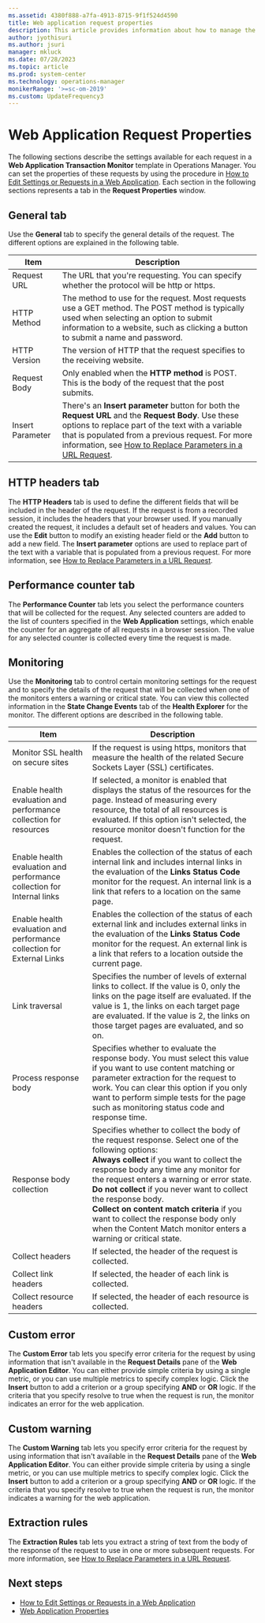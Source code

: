 ```yaml
---
ms.assetid: 4380f888-a7fa-4913-8715-9f1f524d4590
title: Web application request properties
description: This article provides information about how to manage the web application requests properties in Operations Manager.
author: jyothisuri
ms.author: jsuri
manager: mkluck
ms.date: 07/28/2023
ms.topic: article
ms.prod: system-center
ms.technology: operations-manager
monikerRange: '>=sc-om-2019'
ms.custom: UpdateFrequency3
---
```


# Web Application Request Properties

The following sections describe the settings available for each request in a **Web Application Transaction Monitor** template in Operations Manager. You can set the properties of these requests by using the procedure in [How to Edit Settings or Requests in a Web Application](edit-web-application-settings.md). Each section in the following sections represents a tab in the **Request Properties** window.

## General tab

Use the **General** tab to specify the general details of the request. The different options are explained in the following table.

| **Item** | **Description** |
| --- | --- |
| Request URL | The URL that you're requesting. You can specify whether the protocol will be http or https. |
| HTTP Method | The method to use for the request. Most requests use a GET method. The POST method is typically used when selecting an option to submit information to a website, such as clicking a button to submit a name and password. |
| HTTP Version | The version of HTTP that the request specifies to the receiving website. |
| Request Body | Only enabled when the **HTTP method** is POST. This is the body of the request that the post submits. |
| Insert Parameter | There's an **Insert parameter** button for both the **Request URL**  and the **Request Body**. Use these options to replace part of the text with a variable that is populated from a previous request. For more information, see [How to Replace Parameters in a URL Request](/previous-versions/system-center/system-center-2012-R2/hh457573%28v%3dsc.12%29). |

## HTTP headers tab

The **HTTP Headers** tab is used to define the different fields that will be included in the header of the request. If the request is from a recorded session, it includes the headers that your browser used. If you manually created the request, it includes a default set of headers and values. You can use the  **Edit**  button to modify an existing header field or the **Add** button to add a new field. The **Insert parameter** options are used to replace part of the text with a variable that is populated from a previous request. For more information, see [How to Replace Parameters in a URL Request](/previous-versions/system-center/system-center-2012-R2/hh457573%28v%3dsc.12%29).

## Performance counter tab

The **Performance Counter** tab lets you select the performance counters that will be collected for the request. Any selected counters are added to the list of counters specified in the **Web Application** settings, which enable the counter for an aggregate of all requests in a browser session. The value for any selected counter is collected every time the request is made.

## Monitoring

Use the **Monitoring** tab to control certain monitoring settings for the request and to specify the details of the request that will be collected when one of the monitors enters a warning or critical state. You can view this collected information in the **State Change Events** tab of the **Health Explorer** for the monitor. The different options are described in the following table.

| **Item** | **Description** |
| --- | --- |
| Monitor SSL health on secure sites | If the request is using https, monitors that measure the health of the related Secure Sockets Layer (SSL) certificates. |
| Enable health evaluation and performance collection for resources | If selected, a monitor is enabled that displays the status of the resources for the page. Instead of measuring every resource, the total of all resources is evaluated. If this option isn't selected, the resource monitor doesn't function for the request. |
| Enable health evaluation and performance collection for Internal links | Enables the collection of the status of each internal link and includes internal links in the evaluation of the **Links Status Code** monitor for the request. An internal link is a link that refers to a location on the same page. |
| Enable health evaluation and performance collection for External Links | Enables the collection of the status of each external link and includes external links in the evaluation of the **Links Status Code** monitor for the request. An external link is a link that refers to a location outside the current page. |
| Link traversal | Specifies the number of levels of external links to collect. If the value is 0, only the links on the page itself are evaluated. If the value is 1, the links on each target page are evaluated. If the value is 2, the links on those target pages are evaluated, and so on. |
| Process response body | Specifies whether to evaluate the response body. You must select this value if you want to use content matching or parameter extraction for the request to work. You can clear this option if you only want to perform simple tests for the page such as monitoring status code and response time. |
| Response body collection | Specifies whether to collect the body of the request response. Select one of the following options:<br>**Always collect** if you want to collect the response body any time any monitor for the request enters a warning or error state.<br>**Do not collect** if you never want to collect the response body.<br>**Collect on content match criteria** if you want to collect the response body only when the Content Match monitor enters a warning or critical state.|
| Collect headers | If selected, the header of the request is collected. |
| Collect link headers | If selected, the header of each link is collected. |
| Collect resource headers | If selected, the header of each resource is collected. |

## Custom error

The **Custom Error** tab lets you specify error criteria for the request by using information that isn't available in the **Request Details** pane of the **Web Application Editor**. You can either provide simple criteria by using a single metric, or you can use multiple metrics to specify complex logic. Click the **Insert** button to add a criterion or a group specifying **AND** or **OR** logic. If the criteria that you specify resolve to true when the request is run, the monitor indicates an error for the web application.

## Custom warning

The **Custom Warning** tab lets you specify error criteria for the request by using information that isn't available in the **Request Details** pane of the **Web Application Editor**. You can either provide simple criteria by using a single metric, or you can use multiple metrics to specify complex logic. Click the **Insert** button to add a criterion or a group specifying **AND** or **OR** logic. If the criteria that you specify resolve to true when the request is run, the monitor indicates a warning for the web application.

## Extraction rules

The **Extraction Rules** tab lets you extract a string of text from the body of the response of the request to use in one or more subsequent requests. For more information, see [How to Replace Parameters in a URL Request](/previous-versions/system-center/system-center-2012-R2/hh457573%28v%3dsc.12%29).

## Next steps

- [How to Edit Settings or Requests in a Web Application](edit-web-application-settings.md)
- [Web Application Properties](web-application-properties.md)
